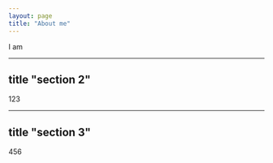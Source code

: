 ```yaml
---
layout: page 
title: "About me" 
---
```


I am 

---
title "section 2"
---

123

---
title "section 3"
---

456
